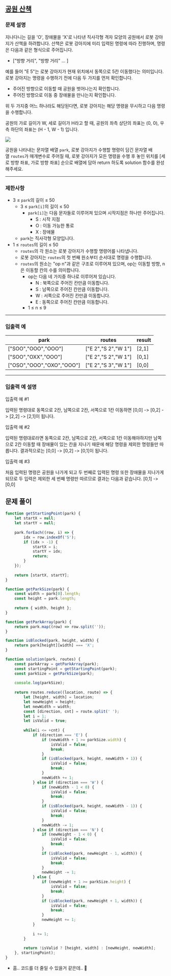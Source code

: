 ## [공원 산책](https://school.programmers.co.kr/learn/courses/30/lessons/172928)

### **문제 설명**

지나다니는 길을 'O', 장애물을 'X'로 나타낸 직사각형 격자 모양의 공원에서 로봇 강아지가 산책을 하려합니다. 산책은 로봇 강아지에 미리 입력된 명령에 따라 진행하며, 명령은 다음과 같은 형식으로 주어집니다.

- ["방향 거리", "방향 거리" … ]

예를 들어 "E 5"는 로봇 강아지가 현재 위치에서 동쪽으로 5칸 이동했다는 의미입니다. 로봇 강아지는 명령을 수행하기 전에 다음 두 가지를 먼저 확인합니다.

- 주어진 방향으로 이동할 때 공원을 벗어나는지 확인합니다.
- 주어진 방향으로 이동 중 장애물을 만나는지 확인합니다.

위 두 가지중 어느 하나라도 해당된다면, 로봇 강아지는 해당 명령을 무시하고 다음 명령을 수행합니다.

공원의 가로 길이가 W, 세로 길이가 H라고 할 때, 공원의 좌측 상단의 좌표는 (0, 0), 우측 하단의 좌표는 (H - 1, W - 1) 입니다.

![](https://user-images.githubusercontent.com/62426665/217702316-1bd5d3ba-c1d7-4133-bfb5-36bdc85a08ba.png)

공원을 나타내는 문자열 배열 `park`, 로봇 강아지가 수행할 명령이 담긴 문자열 배열 `routes`가 매개변수로 주어질 때, 로봇 강아지가 모든 명령을 수행 후 놓인 위치를 [세로 방향 좌표, 가로 방향 좌표] 순으로 배열에 담아 return 하도록 solution 함수를 완성해주세요.

---

### 제한사항

- 3 ≤ `park`의 길이 ≤ 50
    - 3 ≤ `park[i]`의 길이 ≤ 50
        - `park[i]`는 다음 문자들로 이루어져 있으며 시작지점은 하나만 주어집니다.
            - S : 시작 지점
            - O : 이동 가능한 통로
            - X : 장애물
    - `park`는 직사각형 모양입니다.
- 1 ≤ `routes`의 길이 ≤ 50
    - `routes`의 각 원소는 로봇 강아지가 수행할 명령어를 나타냅니다.
    - 로봇 강아지는 `routes`의 첫 번째 원소부터 순서대로 명령을 수행합니다.
    - `routes`의 원소는 "op n"과 같은 구조로 이루어져 있으며, op는 이동할 방향, n은 이동할 칸의 수를 의미합니다.
        - op는 다음 네 가지중 하나로 이루어져 있습니다.
            - N : 북쪽으로 주어진 칸만큼 이동합니다.
            - S : 남쪽으로 주어진 칸만큼 이동합니다.
            - W : 서쪽으로 주어진 칸만큼 이동합니다.
            - E : 동쪽으로 주어진 칸만큼 이동합니다.
        - 1 ≤ n ≤ 9

---

### 입출력 예

| park | routes | result |
| --- | --- | --- |
| ["SOO","OOO","OOO"] | ["E 2","S 2","W 1"] | [2,1] |
| ["SOO","OXX","OOO"] | ["E 2","S 2","W 1"] | [0,1] |
| ["OSO","OOO","OXO","OOO"] | ["E 2","S 3","W 1"] | [0,0] |

---

### 입출력 예 설명

입출력 예 #1

입력된 명령대로 동쪽으로 2칸, 남쪽으로 2칸, 서쪽으로 1칸 이동하면 [0,0] -> [0,2] -> [2,2] -> [2,1]이 됩니다.

입출력 예 #2

입력된 명령대로라면 동쪽으로 2칸, 남쪽으로 2칸, 서쪽으로 1칸 이동해야하지만 남쪽으로 2칸 이동할 때 장애물이 있는 칸을 지나기 때문에 해당 명령을 제외한 명령들만 따릅니다. 결과적으로는 [0,0] -> [0,2] -> [0,1]이 됩니다.

입출력 예 #3

처음 입력된 명령은 공원을 나가게 되고 두 번째로 입력된 명령 또한 장애물을 지나가게 되므로 두 입력은 제외한 세 번째 명령만 따르므로 결과는 다음과 같습니다. [0,1] -> [0,0]

## 문제 풀이

```js
function getStartingPoint(park) {
    let startX = null;
    let startY = null;
    
    park.forEach((row, i) => {
        idx = row.indexOf('S');
        if (idx > -1) {
            startX = i;
            startY = idx;
            return;
        }
    });
    
    return [startX, startY];
}

function getParkSize(park) {
    const width = park[0].length;
    const height = park.length;
    
    return { width, height };
}

function getParkArray(park) {
    return park.map((row) => row.split(''));
}

function isBlocked(park, height, width) {
    return park[height][width] === 'X';
}

function solution(park, routes) {
    const parkArray = getParkArray(park);
    const startingPoint = getStartingPoint(park);
    const parkSize = getParkSize(park);
    
    console.log(parkSize);
    
    return routes.reduce((location, route) => {
        let [height, width] = location;
        let newHeight = height;
        let newWidth = width;
        const [direction, cnt] = route.split(' ');
        let i = 1;
        let isValid = true;
        
        while(i <= +cnt) {
            if (direction === 'E') {
                if (newWidth + 1 >= parkSize.width) {
                    isValid = false;
                    break;
                }
                if (isBlocked(park, height, newWidth + 1)) {
                    isValid = false;
                    break;
                }
                newWidth += 1;
            } else if (direction === 'W') {
                if (newWidth - 1 < 0) {
                    isValid = false;
                    break;
                }
                if (isBlocked(park, height, newWidth - 1)) {
                    isValid = false;
                    break;
                }
                newWidth -= 1;
            } else if (direction === 'N') {
                if (newHeight - 1 < 0) {
                    isValid = false;
                    break;
                }
                if (isBlocked(park, newHeight - 1, width)) {
                    isValid = false;
                    break;
                }
                newHeight -= 1;
            } else {
                if (newHeight + 1 >= parkSize.height) {
                    isValid = false;
                    break;
                }
                if (isBlocked(park, newHeight + 1, width)) {
                    isValid = false;
                    break;
                }
                newHeight += 1;
            }
            
            i += 1;
        }
        
        return !isValid ? [height, width] : [newHeight, newWidth];
    }, startingPoint);
}
```

- 흠.. 코드를 더 줄일 수 있을거 같은데.. 🤔